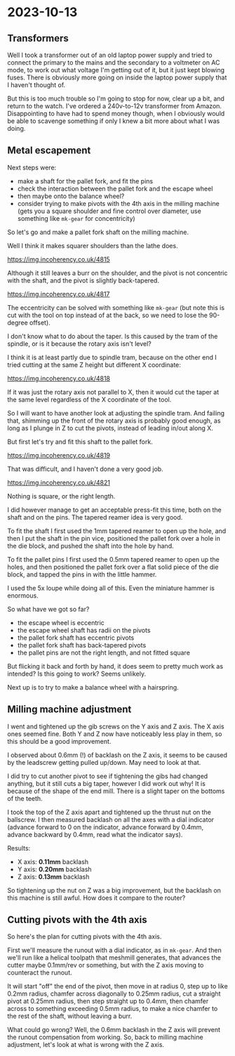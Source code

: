 # 2023-10-13

## Transformers

Well I took a transformer out of an old laptop power supply and tried to connect the primary to the mains and the secondary
to a voltmeter on AC mode, to work out what voltage I'm getting out of it, but it just kept blowing fuses. There is obviously
more going on inside the laptop power supply that I haven't thought of.

But this is too much trouble so I'm going to stop for now, clear up a bit, and return to the watch. I've ordered a 240v-to-12v
transformer from Amazon. Disappointing to have had to spend money though, when I obviously would be able to scavenge something
if only I knew a bit more about what I was doing.

## Metal escapement

Next steps were:

* make a shaft for the pallet fork, and fit the pins
* check the interaction between the pallet fork and the escape wheel
* then maybe onto the balance wheel?
* consider trying to make pivots with the 4th axis in the milling machine (gets you a square shoulder and fine control over diameter, use something like `mk-gear` for concentricity)

So let's go and make a pallet fork shaft on the milling machine.

Well I think it makes squarer shoulders than the lathe does.

https://img.incoherency.co.uk/4815

Although it still leaves a burr on the shoulder, and the pivot is not concentric with the shaft, and the pivot is slightly back-tapered.

https://img.incoherency.co.uk/4817

The eccentricity can be solved with something like `mk-gear` (but note this is cut with the tool on top instead of at the back, so we
need to lose the 90-degree offset).

I don't know what to do about the taper. Is this caused by the tram of the spindle, or is it because the rotary axis isn't level?

I think it is at least partly due to spindle tram, because on the other end I tried cutting at the same Z height but different X
coordinate:

https://img.incoherency.co.uk/4818

If it was just the rotary axis not parallel to X, then it would cut the taper at the same level regardless of the X coordinate of the tool.

So I will want to have another look at adjusting the spindle tram. And failing that, shimming up the front of the rotary axis is probably good
enough, as long as I plunge in Z to cut the pivots, instead of leading in/out along X.

But first let's try and fit this shaft to the pallet fork.

https://img.incoherency.co.uk/4819

That was difficult, and I haven't done a very good job.

https://img.incoherency.co.uk/4821

Nothing is square, or the right length.

I did however manage to get an acceptable press-fit this time, both on the shaft and on the pins. The tapered reamer
idea is very good.

To fit the shaft I first used the 1mm tapered reamer to open up the hole, and then I put the shaft in the pin vice, positioned
the pallet fork over a hole in the die block, and pushed the shaft into the hole by hand.

To fit the pallet pins I first used the 0.5mm tapered reamer to open up the holes, and then positioned the pallet fork over a flat
solid piece of the die block, and tapped the pins in with the little hammer.

I used the 5x loupe while doing all of this. Even the miniature hammer is enormous.

So what have we got so far?

* the escape wheel is eccentric
* the escape wheel shaft has radii on the pivots
* the pallet fork shaft has eccentric pivots
* the pallet fork shaft has back-tapered pivots
* the pallet pins are not the right length, and not fitted square

But flicking it back and forth by hand, it does seem to pretty much work as intended? Is this going to work? Seems unlikely.

Next up is to try to make a balance wheel with a hairspring.

## Milling machine adjustment

I went and tightened up the gib screws on the Y axis and Z axis. The X axis ones seemed fine. Both Y and Z now have noticeably
less play in them, so this should be a good improvement.

I observed about 0.6mm (!) of backlash on the Z axis, it seems to be caused by the leadscrew getting pulled up/down. May need
to look at that.

I did try to cut another pivot to see if tightening the gibs had changed anything, but it still cuts a big taper, however I did
work out why! It is because of the shape of the end mill. There is a slight taper on the bottoms of the teeth.

I took the top of the Z axis apart and tightened up the thrust nut on the ballscrew. I then measured backlash on all the
axes with a dial indicator (advance forward to 0 on the indicator, advance forward by 0.4mm, advance backward by 0.4mm, read
what the indicator says).

Results:

* X axis: **0.11mm** backlash
* Y axis: **0.20mm** backlash
* Z axis: **0.13mm** backlash

So tightening up the nut on Z was a big improvement, but the backlash on this machine is still awful. How does it
compare to the router?

## Cutting pivots with the 4th axis

So here's the plan for cutting pivots with the 4th axis.

First we'll measure the runout with a dial indicator, as in `mk-gear`. And then we'll run like a helical toolpath
that meshmill generates, that advances the cutter maybe 0.1mm/rev or something, but with the Z axis moving to
counteract the runout.

It will start "off" the end of the pivot, then move in at radius 0, step up to like 0.2mm radius, chamfer across
diagonally to 0.25mm radius, cut a straight pivot at 0.25mm radius, then step straight up to 0.4mm, then chamfer across
to something exceeding 0.5mm radius, to make a nice chamfer to the rest of the shaft, without leaving a burr.

What could go wrong? Well, the 0.6mm backlash in the Z axis will prevent the runout compensation from working. So, back
to milling machine adjustment, let's look at what is wrong with the Z axis.
